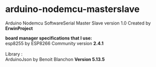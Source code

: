 # arduino-nodemcu-masterslave
Arduino Nodemcu SoftwareSerial Master Slave version 1.0 Created by <b>ErwinProject</b>

<b>board manager specifications that I use:</b></br>
esp8255 by ESP8266 Community version <b>2.4.1</b></br>
</br>
Library :</br>
ArduinoJson by Benoit Blanchon <b>Version 5.13.5</b>
